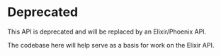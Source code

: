 # Deprecated

This API is deprecated and will be replaced by an Elixir/Phoenix API.

The codebase here will help serve as a basis for work on the Elixir API.
